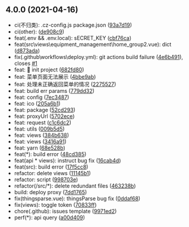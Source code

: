 ## 4.0.0 (2021-04-16)

* ci(不归类): .cz-config.js package.json ([93a7d19](https://github.com/dgiot/dgiot_dashboard/commit/93a7d19))
* ci(other): ([de908c9](https://github.com/dgiot/dgiot_dashboard/commit/de908c9))
* feat(.env && .env.local): sECRET_KEY ([cbf76ca](https://github.com/dgiot/dgiot_dashboard/commit/cbf76ca))
* feat(src\views\equipment_management\home_group2.vue): dict ([d873ada](https://github.com/dgiot/dgiot_dashboard/commit/d873ada))
* fix(.github\workflows\deploy.yml): git actions build failure ([4e6b491](https://github.com/dgiot/dgiot_dashboard/commit/4e6b491)), closes [#1](https://github.com/dgiot/dgiot_dashboard/issues/1)
* feat: :tada:  init project ([682fd80](https://github.com/dgiot/dgiot_dashboard/commit/682fd80))
* feat: 菜单页面无法展示 ([4bbe9ab](https://github.com/dgiot/dgiot_dashboard/commit/4bbe9ab))
* feat: 处理未正确返回菜单的情况 ([2275527](https://github.com/dgiot/dgiot_dashboard/commit/2275527))
* feat: build err params ([779dd32](https://github.com/dgiot/dgiot_dashboard/commit/779dd32))
* feat: config ([7ec3487](https://github.com/dgiot/dgiot_dashboard/commit/7ec3487))
* feat: ico ([205a6b1](https://github.com/dgiot/dgiot_dashboard/commit/205a6b1))
* feat: package ([52cd293](https://github.com/dgiot/dgiot_dashboard/commit/52cd293))
* feat: proxyUrl ([5702ece](https://github.com/dgiot/dgiot_dashboard/commit/5702ece))
* feat: request ([c1c6dc2](https://github.com/dgiot/dgiot_dashboard/commit/c1c6dc2))
* feat: utils ([009b5d5](https://github.com/dgiot/dgiot_dashboard/commit/009b5d5))
* feat: views ([384b638](https://github.com/dgiot/dgiot_dashboard/commit/384b638))
* feat: views ([3416a91](https://github.com/dgiot/dgiot_dashboard/commit/3416a91))
* feat: yarn ([68e528b](https://github.com/dgiot/dgiot_dashboard/commit/68e528b))
* feat(*): build error ([48cd385](https://github.com/dgiot/dgiot_dashboard/commit/48cd385))
* feat(api * views): instruct bug fix ([16cab4d](https://github.com/dgiot/dgiot_dashboard/commit/16cab4d))
* feat(src): build error ([17f5cc8](https://github.com/dgiot/dgiot_dashboard/commit/17f5cc8))
* refactor: delete views ([11145b1](https://github.com/dgiot/dgiot_dashboard/commit/11145b1))
* refactor: script ([998703e](https://github.com/dgiot/dgiot_dashboard/commit/998703e))
* refactor(/src/*): delete redundant files ([463238b](https://github.com/dgiot/dgiot_dashboard/commit/463238b))
* build: deploy proxy ([7dd1765](https://github.com/dgiot/dgiot_dashboard/commit/7dd1765))
* fix(thingsparse.vue): thingsParse bug fix ([0ddaf68](https://github.com/dgiot/dgiot_dashboard/commit/0ddaf68))
* fix(views): toggle token ([70833ff](https://github.com/dgiot/dgiot_dashboard/commit/70833ff))
* chore(.github): issues template ([9971ed2](https://github.com/dgiot/dgiot_dashboard/commit/9971ed2))
* perf(*): api query ([a00d409](https://github.com/dgiot/dgiot_dashboard/commit/a00d409))



